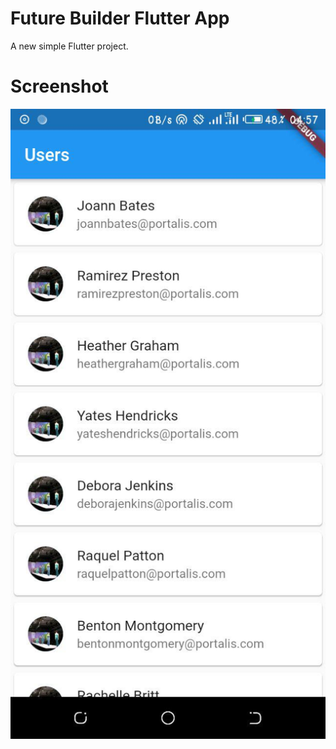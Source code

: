 # Future Builder Flutter App

A new simple Flutter project.

# Screenshot
![Screen Shot](https://raw.githubusercontent.com/james-muriithi/future-builder/master/screenshot.jpg)


